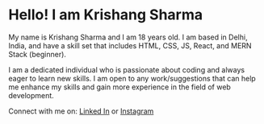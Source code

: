 # Hello! I am Krishang Sharma
My name is Krishang Sharma and I am 18 years old. I am based in Delhi, India, and have a skill set that includes HTML, CSS, JS, React, and MERN Stack (beginner).

I am a dedicated individual who is passionate about coding and always eager to learn new skills. I am open to any work/suggestions that can help me enhance my skills and gain more experience in the field of web development.

Connect with me on: [Linked In](https://www.linkedin.com/in/krishangsharma/) or [Instagram](https://www.instagram.com/krishang.sharmaa)
